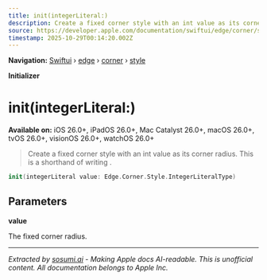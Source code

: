 ```yaml
---
title: init(integerLiteral:)
description: Create a fixed corner style with an int value as its corner radius. This is a shorthand of writing .
source: https://developer.apple.com/documentation/swiftui/edge/corner/style/init(integerliteral:)
timestamp: 2025-10-29T00:14:20.002Z
---
```


**Navigation:** [Swiftui](/documentation/swiftui) › [edge](/documentation/swiftui/edge) › [corner](/documentation/swiftui/edge/corner) › [style](/documentation/swiftui/edge/corner/style)

**Initializer**

# init(integerLiteral:)

**Available on:** iOS 26.0+, iPadOS 26.0+, Mac Catalyst 26.0+, macOS 26.0+, tvOS 26.0+, visionOS 26.0+, watchOS 26.0+

> Create a fixed corner style with an int value as its corner radius. This is a shorthand of writing .

```swift
init(integerLiteral value: Edge.Corner.Style.IntegerLiteralType)
```

## Parameters

**value**

The fixed corner radius.

---

*Extracted by [sosumi.ai](https://sosumi.ai) - Making Apple docs AI-readable.*
*This is unofficial content. All documentation belongs to Apple Inc.*
